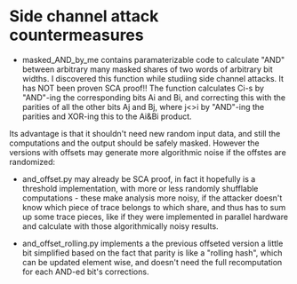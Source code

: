 # Side channel attack countermeasures

* masked_AND_by_me contains paramaterizable code to calculate "AND" between arbitrary many masked shares of two words of arbitrary bit widths. I discovered this function while studiing side channel attacks. It has NOT been proven SCA proof!! The function calculates Ci-s by "AND"-ing the corresponding bits Ai and Bi, and correcting this with the parities of all the other bits Aj and Bj, where j<>i by "AND"-ing the parities and XOR-ing this to the Ai&Bi product.

Its advantage is that it shouldn't need new random input data, and still the computations and the output should be safely masked. However the versions with offsets may generate more algorithmic noise if the offstes are randomized:

* and_offset.py may already be SCA proof, in fact it hopefully is a threshold implementation, with more or less randomly shufflable computations - these make analysis more noisy, if the attacker doesn't know which piece of trace belongs to which share, and thus has to sum up some trace pieces, like if they were implemented in parallel hardware and calculate with those algorithmically noisy results.

* and_offset_rolling.py implements a the previous offseted version a little bit simplified based on the fact that parity is like a "rolling hash", which can be updated element wise, and doesn't need the full recomputation for each AND-ed bit's corrections.
